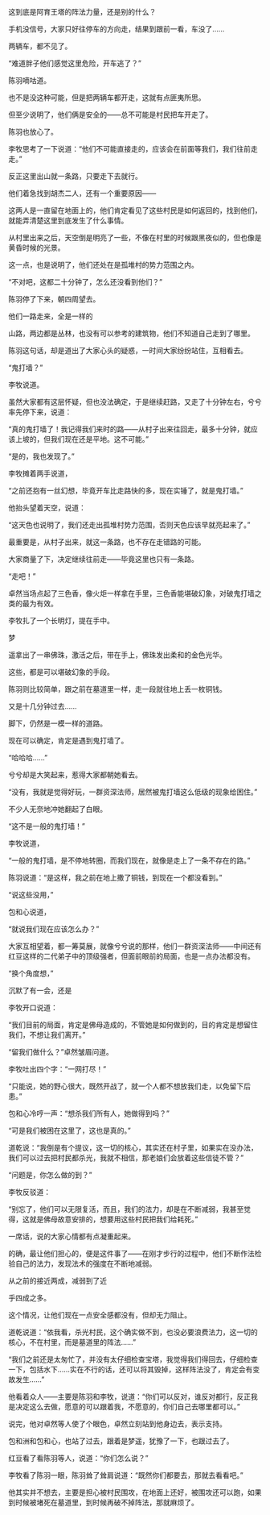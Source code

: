 这到底是阿育王塔的阵法力量，还是别的什么？

手机没信号，大家只好往停车的方向走，结果到跟前一看，车没了……

两辆车，都不见了。

“难道胖子他们感觉这里危险，开车逃了？”

陈羽嘀咕道。

也不是没这种可能，但是把两辆车都开走，这就有点匪夷所思。

但至少说明了，他们俩是安全的——总不可能是村民把车开走了。

陈羽也放心了。

李牧思考了一下说道：“他们不可能直接走的，应该会在前面等我们，我们往前走走。”

反正这里出山就一条路，只要走下去就行。

他们着急找到胡杰二人，还有一个重要原因——

这两人是一直留在地面上的，他们肯定看见了这些村民是如何返回的，找到他们，就能弄清楚这里到底发生了什么事情。

从村里出来之后，天空倒是明亮了一些，不像在村里的时候跟黑夜似的，但也像是黄昏时候的光景。

这一点，也是说明了，他们还处在是孤堆村的势力范围之内。

“不对吧，这都二十分钟了，怎么还没看到他们？”

陈羽停了下来，朝四周望去。

他们一路走来，全是一样的

山路，两边都是丛林，也没有可以参考的建筑物，他们不知道自己走到了哪里。

陈羽这句话，却是道出了大家心头的疑惑，一时间大家纷纷站住，互相看去。

“鬼打墙？”

李牧说道。

虽然大家都有这层怀疑，但也没法确定，于是继续赶路，又走了十分钟左右，兮兮率先停下来，说道：

“真的鬼打墙了！我记得我们来时的路——从村子出来往回走，最多十分钟，就应该上坡的，但我们现在还是平地。这不可能。”

“是的，我也发现了。”

李牧摊着两手说道，

“之前还抱有一丝幻想，毕竟开车比走路快的多，现在实锤了，就是鬼打墙。”

他抬头望着天空，说道：

“这天色也说明了，我们还走出孤堆村势力范围，否则天色应该早就亮起来了。”

最重要是，从村子出来，就这一条路，也不存在走错路的可能。

大家商量了下，决定继续往前走——毕竟这里也只有一条路。

“走吧！”

卓然当场点起了三色香，像火炬一样拿在手里，三色香能堪破幻象，对破鬼打墙之类的最为有效。

李牧扎了一个长明灯，提在手中。

梦

遥拿出了一串佛珠，激活之后，带在手上，佛珠发出柔和的金色光华。

这些，都是可以堪破幻象的手段。

陈羽则比较简单，跟之前在墓道里一样，走一段就往地上丢一枚铜钱。

又是十几分钟过去……

脚下，仍然是一模一样的道路。

现在可以确定，肯定是遇到鬼打墙了。

“哈哈哈……”

兮兮却是大笑起来，惹得大家都朝她看去。

“没有，我就是觉得好玩，一群资深法师，居然被鬼打墙这么低级的现象给困住。”

不少人无奈地冲她翻起了白眼。

“这不是一般的鬼打墙！”

李牧说道，

“一般的鬼打墙，是不停地转圈，而我们现在，就像是走上了一条不存在的路。”

陈羽说道：“是这样，我之前在地上撒了铜钱，到现在一个都没看到。”

“说这些没用，”

包和心说道，

“就说我们现在应该怎么办？”

大家互相望着，都一筹莫展，就像兮兮说的那样，他们一群资深法师——中间还有红豆这样的二代弟子中的顶级强者，但面前眼前的局面，也是一点办法都没有。

“换个角度想，”

沉默了有一会，还是

李牧开口说道：

“我们目前的局面，肯定是佛母造成的，不管她是如何做到的，目的肯定是想留住我们，不想让我们离开。”

“留我们做什么？”卓然皱眉问道。

李牧吐出四个字：“一网打尽！”

“只能说，她的野心很大，既然开战了，就一个人都不想放我们走，以免留下后患。”

包和心冷哼一声：“想杀我们所有人，她做得到吗？”

“可是我们被困在这里了，这也是真的。”

道乾说：“我倒是有个提议，这一切的核心，其实还在村子里，如果实在没办法，我们可以过去把村民都杀光，我就不相信，那老娘们会放着这些信徒不管？”

“问题是，你怎么做的到？”

李牧反驳道：

“别忘了，他们可以无限复活，而且，我们的法力，却是在不断减弱，我甚至觉得，这就是佛母故意安排的，想要用这些村民把我们给耗死。”

一席话，说的大家心情都有点凝重起来。

的确，最让他们担心的，便是这件事了——在刚才步行的过程中，他们不断作法检验自己的法力，发现法术的强度在不断地减弱。

从之前的接近两成，减弱到了近

乎四成之多。

这个情况，让他们现在一点安全感都没有，但却无力阻止。

道乾说道：“依我看，杀光村民，这个确实做不到，也没必要浪费法力，这一切的核心，不在村里，而是墓道里的阵法……”

“我们之前还是太匆忙了，并没有太仔细检查宝塔，我觉得我们得回去，仔细检查一下，包括水下……实在不行的话，还可以将其毁掉，这样阵法没了，肯定会有变故发生……”

他看着众人——主要是陈羽和李牧，说道：“你们可以反对，谁反对都行，反正我是决定这么去做，愿意的可以跟着我，不愿意的，你们自己去哪里都可以。”

说完，他对卓然等人使了个眼色，卓然立刻站到他身边去，表示支持。

包和洲和包和心，也站了过去，跟着是梦遥，犹豫了一下，也跟过去了。

红豆看了看陈羽等人，说道：“你们怎么说？”

李牧看了陈羽一眼，陈羽耸了耸肩说道：“既然你们都要去，那就去看看吧。”

他其实并不想去，主要是担心被村民围攻，在地面上还好，被围攻还可以跑，如果到时候被堵死在墓道里，到时候再破不掉阵法，那就麻烦了。
